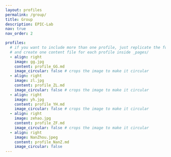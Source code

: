 ```yaml
---
layout: profiles
permalink: /group/
title: Group
description: EPIC-Lab
nav: true
nav_order: 2

profiles:
  # if you want to include more than one profile, just replicate the following block
  # and create one content file for each profile inside _pages/
  - align: right
    image: gg.jpg
    content: profile_GG.md
    image_circular: false # crops the image to make it circular
  - align: right
    image: zl.jpg
    content: profile_ZL.md
    image_circular: false # crops the image to make it circular
  - align: right
    image: yh.jpg
    content: profile_YH.md
    image_circular: false # crops the image to make it circular
  - align: right
    image: zehao.jpg
    content: profile_ZF.md
    image_circular: false # crops the image to make it circular
  - align: right
    image: NanZhou.jpeg
    content: profile_NanZ.md
    image_circular: false
---
```


